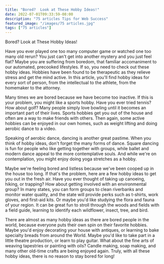 ```yaml
---
title: "Bored?  Look at These Hobby Ideas!"
date: 2022-07-01T09:33:59-08:00
description: "75 articles Tips for Web Success"
featured_image: "/images/75 articles.jpg"
tags: ["75 articles"]
---
```


Bored?  Look at These Hobby Ideas!

Have you ever played one too many computer game or watched one too many old rerun?  You just can't get into another mystery and you just feel flat?  Maybe you are suffering from boredom, that familiar accomaniment to our automated, precooked lifestyles.  If so, you need to check out these hobby ideas.  Hobbies have been found to be therapeutic as they relieve stress and get the mind active.  In this article, you'll find hobby ideas for every sort of person, from the intellectual to the athlete, from the homemaker to the attorney.

Many times we are bored because we have become too inactive.  If this is your problem, you might like a sports hobby.  Have you ever tried tennis?  How about golf?  Many people simply love bowling until it becomes an important part of their lives.  Sports hobbies get you out of the house and often are a way to make friends with others.  Then again, some active hobbies can be enjoyed in our own homes, such as weight lifting and doing aerobic dance to a video.

Speaking of aerobic dance, dancing is another great pastime.  When you think of hobby ideas, don't forget the many forms of dance.  Square dancing is fun for people who like getting together with groups, while ballet and modern dance appeal to the more contemplative souls.  And while we're on contemplation, you might enjoy doing yoga stretches as a hobby.

Maybe we're feeling bored and listless because we've been cooped up in the house too long.  If that's the problem, here are a few hobby ideas to get you out in the fresh air.  Have you ever thought of taking up canoeing, hiking, or trapping?  How about getting involved with an environmental group?  In many states, you can form groups to clean riverbanks and monitor water quality, and the state will provide perks such as t-shirts, work gloves, and first-aid kits.  Or maybe you'd like studying the flora and fauna of your region.  It can be great fun to stroll through the woods and fields with a field guide, learning to identify each wildflower, insect, tree, and bird.

There are almost as many hobby ideas as there are bored people in the world, because everyone puts their own spin on their favorite hobbies.  Maybe you'd enjoy decorating your house with antiques, or learning to bake specialty breads from around the World.  Maybe you'd like to take part in a little theatre production, or learn to play guitar.  What about the fine arts of weaving tapestries or painting with oils?  Candle making, soap making, and many other old-time crafts are being enjoyed again.  Truly, with all these hobby ideas, there is no reason to stay bored for long! 
